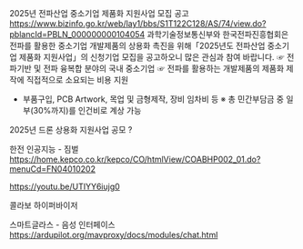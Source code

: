 

2025년 전파산업 중소기업 제품화 지원사업 모집 공고
https://www.bizinfo.go.kr/web/lay1/bbs/S1T122C128/AS/74/view.do?pblancId=PBLN_000000000104054 
과학기술정보통신부와 한국전파진흥협회은 전파를 활용한 중소기업 개발제품의 상용화 촉진을 위해「2025년도 전파산업 중소기업 제품화 지원사업」의 신청기업 모집을 공고하오니 많은 관심과 참여 바랍니다.
☞ 전파기반 및 전파 융복합 분야의 국내 중소기업
☞ 전파를 활용하는 개발제품의 제품화 제작에 직접적으로 소요되는 비용 지원
- 부품구입, PCB Artwork, 목업 및 금형제작, 장비 임차비 등
※ 총 민간부담금 중 일부(30%까지)를 인건비로 계상 가능


2025년 드론 상용화 지원사업 공모
?


한전
인공지능 - 짐벌
https://home.kepco.co.kr/kepco/CO/htmlView/COABHP002_01.do?menuCd=FN04010202

https://youtu.be/UTIYY6iujg0



콜라보
하이퍼바이저


스마트글라스 - 음성 인터페이스
https://ardupilot.org/mavproxy/docs/modules/chat.html
